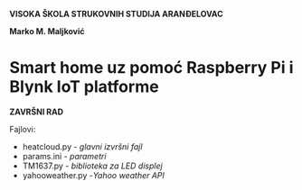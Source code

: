 __VISOKA ŠKOLA STRUKOVNIH STUDIJA ARANĐELOVAC__

__Marko M. Maljković__

# Smart home uz pomoć Raspberry Pi i Blynk IoT platforme
__ZAVRŠNI RAD__

Fajlovi:
* heatcloud.py  -   *glavni izvršni fajl*
* params.ini    -   *parametri*
* TM1637.py     -   *biblioteka za LED displej*
* yahooweather.py -*Yahoo weather API*
